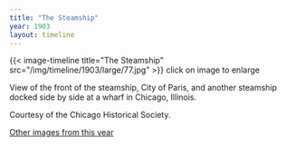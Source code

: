 ```yaml
---
title: "The Steamship"
year: 1903
layout: timeline
---
```


{{< image-timeline title="The Steamship" src="/img/timeline/1903/large/77.jpg" >}}
click on image to enlarge

View of the front of the steamship, City of Paris, and another steamship docked side by side at a wharf in Chicago, Illinois. 

Courtesy of the Chicago Historical Society.  

[Other images from this year](/historical/timeline/1903)